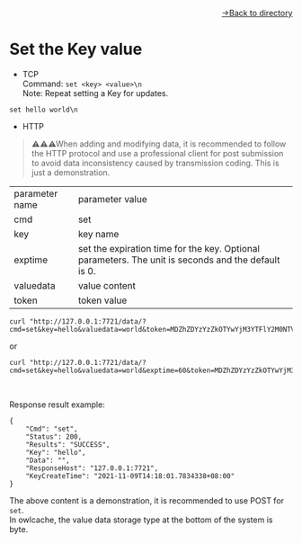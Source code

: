 [<p align="right">->Back to directory</p>](../0.directory.md)

# Set the Key value

* TCP  
Command: `set <key> <value>\n`  
Note: Repeat setting a Key for updates.
~~~shell
set hello world\n
~~~

* HTTP  
>⚠⚠⚠When adding and modifying data, it is recommended to follow the HTTP protocol and use a professional client for post submission to avoid data inconsistency caused by transmission coding. This is just a demonstration.  


<table>
    <tr>
        <td>parameter name</td>
        <td>parameter value</td>
    </tr>
    <tr>
        <td>cmd</td>
        <td>set</td>
    </tr>
    <tr>
        <td>key</td>
        <td>key name</td>
    </tr> 
    <tr>
        <td>exptime</td>
        <td>set the expiration time for the key. Optional parameters. The unit is seconds and the default is 0.</td>
    </tr>  
    <tr>
        <td>valuedata</td>
        <td>value content</td>
    </tr> 
    <tr>
        <td>token</td>
        <td>token value</td>
    </tr> 
 
</table> 

~~~shell
curl "http://127.0.0.1:7721/data/?cmd=set&key=hello&valuedata=world&token=MDZhZDYzYzZkOTYwYjM3YTFlY2M0NTVhZWZjMzJkNmU="
~~~  
or
~~~shell
curl "http://127.0.0.1:7721/data/?cmd=set&key=hello&valuedata=world&exptime=60&token=MDZhZDYzYzZkOTYwYjM3YTFlY2M0NTVhZWZjMzJkNmU="
~~~
<br>

Response result example:
~~~shell
{
    "Cmd": "set",
    "Status": 200,
    "Results": "SUCCESS",
    "Key": "hello",
    "Data": "",
    "ResponseHost": "127.0.0.1:7721",
    "KeyCreateTime": "2021-11-09T14:18:01.7834338+08:00"
}
~~~

The above content is a demonstration, it is recommended to use POST for `set`.  
In owlcache, the value data storage type at the bottom of the system is byte.  